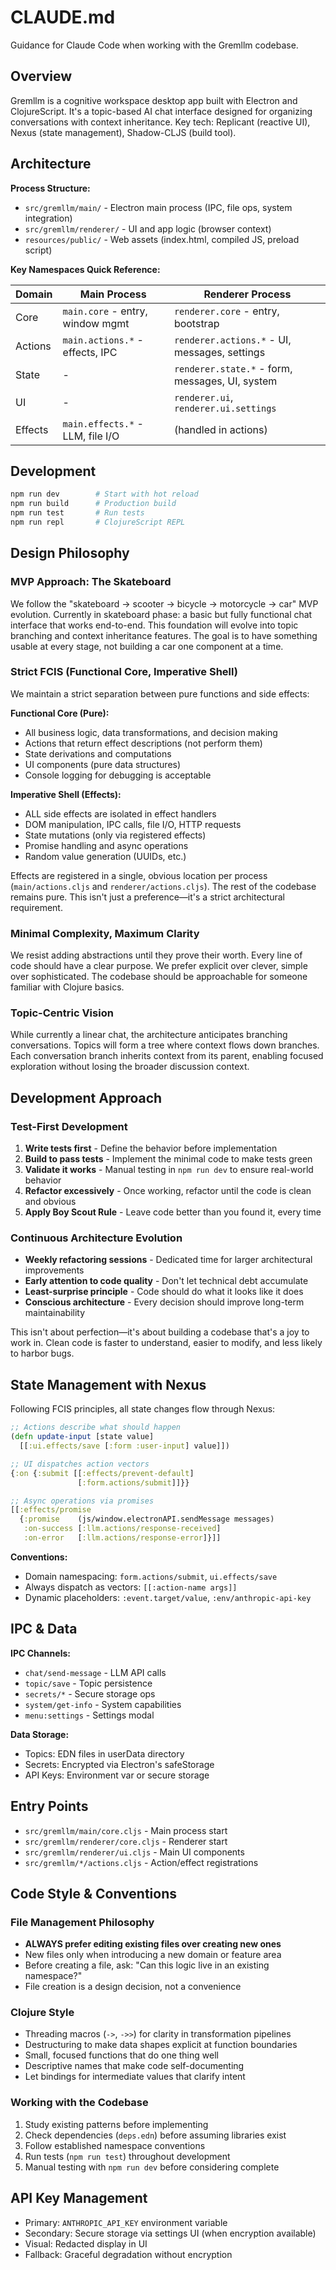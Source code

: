 # CLAUDE.md

Guidance for Claude Code when working with the Gremllm codebase.

## Overview

Gremllm is a cognitive workspace desktop app built with Electron and ClojureScript. It's a topic-based AI chat interface designed for organizing conversations with context inheritance. Key tech: Replicant (reactive UI), Nexus (state management), Shadow-CLJS (build tool).

## Architecture

**Process Structure:**
- `src/gremllm/main/` - Electron main process (IPC, file ops, system integration)
- `src/gremllm/renderer/` - UI and app logic (browser context)
- `resources/public/` - Web assets (index.html, compiled JS, preload script)

**Key Namespaces Quick Reference:**

| Domain | Main Process | Renderer Process |
|--------|--------------|------------------|
| Core | `main.core` - entry, window mgmt | `renderer.core` - entry, bootstrap |
| Actions | `main.actions.*` - effects, IPC | `renderer.actions.*` - UI, messages, settings |
| State | - | `renderer.state.*` - form, messages, UI, system |
| UI | - | `renderer.ui`, `renderer.ui.settings` |
| Effects | `main.effects.*` - LLM, file I/O | (handled in actions) |

## Development

```bash
npm run dev        # Start with hot reload
npm run build      # Production build
npm run test       # Run tests
npm run repl       # ClojureScript REPL
```

## Design Philosophy

### MVP Approach: The Skateboard
We follow the "skateboard → scooter → bicycle → motorcycle → car" MVP evolution. Currently in skateboard phase: a basic but fully functional chat interface that works end-to-end. This foundation will evolve into topic branching and context inheritance features. The goal is to have something usable at every stage, not building a car one component at a time.

### Strict FCIS (Functional Core, Imperative Shell)
We maintain a strict separation between pure functions and side effects:

**Functional Core (Pure):**
- All business logic, data transformations, and decision making
- Actions that return effect descriptions (not perform them)
- State derivations and computations
- UI components (pure data structures)
- Console logging for debugging is acceptable

**Imperative Shell (Effects):**
- ALL side effects are isolated in effect handlers
- DOM manipulation, IPC calls, file I/O, HTTP requests
- State mutations (only via registered effects)
- Promise handling and async operations
- Random value generation (UUIDs, etc.)

Effects are registered in a single, obvious location per process (`main/actions.cljs` and `renderer/actions.cljs`). The rest of the codebase remains pure. This isn't just a preference—it's a strict architectural requirement.

### Minimal Complexity, Maximum Clarity
We resist adding abstractions until they prove their worth. Every line of code should have a clear purpose. We prefer explicit over clever, simple over sophisticated. The codebase should be approachable for someone familiar with Clojure basics.

### Topic-Centric Vision
While currently a linear chat, the architecture anticipates branching conversations. Topics will form a tree where context flows down branches. Each conversation branch inherits context from its parent, enabling focused exploration without losing the broader discussion context.

## Development Approach

### Test-First Development
1. **Write tests first** - Define the behavior before implementation
2. **Build to pass tests** - Implement the minimal code to make tests green
3. **Validate it works** - Manual testing in `npm run dev` to ensure real-world behavior
4. **Refactor excessively** - Once working, refactor until the code is clean and obvious
5. **Apply Boy Scout Rule** - Leave code better than you found it, every time

### Continuous Architecture Evolution
- **Weekly refactoring sessions** - Dedicated time for larger architectural improvements
- **Early attention to code quality** - Don't let technical debt accumulate
- **Least-surprise principle** - Code should do what it looks like it does
- **Conscious architecture** - Every decision should improve long-term maintainability

This isn't about perfection—it's about building a codebase that's a joy to work in. Clean code is faster to understand, easier to modify, and less likely to harbor bugs.

## State Management with Nexus

Following FCIS principles, all state changes flow through Nexus:

```clojure
;; Actions describe what should happen
(defn update-input [state value]
  [[:ui.effects/save [:form :user-input] value]])

;; UI dispatches action vectors
{:on {:submit [[:effects/prevent-default]
               [:form.actions/submit]]}}

;; Async operations via promises
[[:effects/promise
  {:promise    (js/window.electronAPI.sendMessage messages)
   :on-success [:llm.actions/response-received]
   :on-error   [:llm.actions/response-error]}]]
```

**Conventions:**
- Domain namespacing: `form.actions/submit`, `ui.effects/save`
- Always dispatch as vectors: `[[:action-name args]]`
- Dynamic placeholders: `:event.target/value`, `:env/anthropic-api-key`

## IPC & Data

**IPC Channels:**
- `chat/send-message` - LLM API calls
- `topic/save` - Topic persistence
- `secrets/*` - Secure storage ops
- `system/get-info` - System capabilities
- `menu:settings` - Settings modal

**Data Storage:**
- Topics: EDN files in userData directory
- Secrets: Encrypted via Electron's safeStorage
- API Keys: Environment var or secure storage

## Entry Points

- `src/gremllm/main/core.cljs` - Main process start
- `src/gremllm/renderer/core.cljs` - Renderer start
- `src/gremllm/renderer/ui.cljs` - Main UI components
- `src/gremllm/*/actions.cljs` - Action/effect registrations

## Code Style & Conventions

### File Management Philosophy
- **ALWAYS prefer editing existing files over creating new ones**
- New files only when introducing a new domain or feature area
- Before creating a file, ask: "Can this logic live in an existing namespace?"
- File creation is a design decision, not a convenience

### Clojure Style
- Threading macros (`->`, `->>`) for clarity in transformation pipelines
- Destructuring to make data shapes explicit at function boundaries
- Small, focused functions that do one thing well
- Descriptive names that make code self-documenting
- Let bindings for intermediate values that clarify intent

### Working with the Codebase
1. Study existing patterns before implementing
2. Check dependencies (`deps.edn`) before assuming libraries exist
3. Follow established namespace conventions
4. Run tests (`npm run test`) throughout development
5. Manual testing with `npm run dev` before considering complete

## API Key Management

- Primary: `ANTHROPIC_API_KEY` environment variable
- Secondary: Secure storage via settings UI (when encryption available)
- Visual: Redacted display in UI
- Fallback: Graceful degradation without encryption